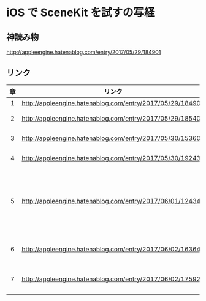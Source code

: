 # iOS で SceneKit を試すの写経

## 神読み物

http://appleengine.hatenablog.com/entry/2017/05/29/184901

## リンク

| 章 | リンク | 概要 |
|:--:|:---:|:---|
| 1 | http://appleengine.hatenablog.com/entry/2017/05/29/184901 | はじめに |
| 2 | http://appleengine.hatenablog.com/entry/2017/05/29/185409 | SceneKit の中身 |
| 3 | http://appleengine.hatenablog.com/entry/2017/05/30/153609 | 3DCG の軽い説明 |
| 4 | http://appleengine.hatenablog.com/entry/2017/05/30/192435 | SceneKit の構造|
| 5 | http://appleengine.hatenablog.com/entry/2017/06/01/124340 | シーンエディタを使用しない空のテンプレートをつくる |
| 6 | http://appleengine.hatenablog.com/entry/2017/06/02/163647 | オブジェクトの移動、回転 |
| 7 | http://appleengine.hatenablog.com/entry/2017/06/02/175927 | 標準的なアニメーション |
